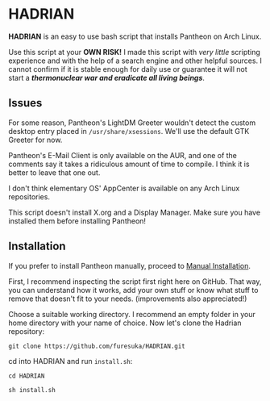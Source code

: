 # HADRIAN
**HADRIAN** is an easy to use bash script that installs Pantheon on Arch Linux.

Use this script at your **OWN RISK!** I made this script with *very little* scripting experience and with the help of a search engine and other helpful sources. I cannot confirm if it is stable enough for daily use or guarantee it will not start a ***thermonuclear war and eradicate all living beings***.

## Issues
For some reason, Pantheon's LightDM Greeter wouldn't detect the custom desktop entry placed in `/usr/share/xsessions`. We'll use the default GTK Greeter for now.

Pantheon's E-Mail Client is only available on the AUR, and one of the comments say it takes a ridiculous amount of time to compile. I think it is better to leave that one out.

I don't think elementary OS' AppCenter is available on any Arch Linux repositories.

This script doesn't install X.org and a Display Manager. Make sure you have installed them before installing Pantheon!
## Installation
If you prefer to install Pantheon manually, proceed to [Manual Installation](https://github.com/furesuka/HADRIAN/blob/main/MANUAL.md).

First, I recommend inspecting the script first right here on GitHub. That way, you can understand how it works, add your own stuff or know what stuff to remove that doesn't fit to your needs. (improvements also appreciated!)

Choose a suitable working directory. I recommend an empty folder in your home directory with your name of choice.
Now let's clone the Hadrian repository:

```
git clone https://github.com/furesuka/HADRIAN.git
```
cd into HADRIAN and run `install.sh`:
```
cd HADRIAN
```
```
sh install.sh
```
